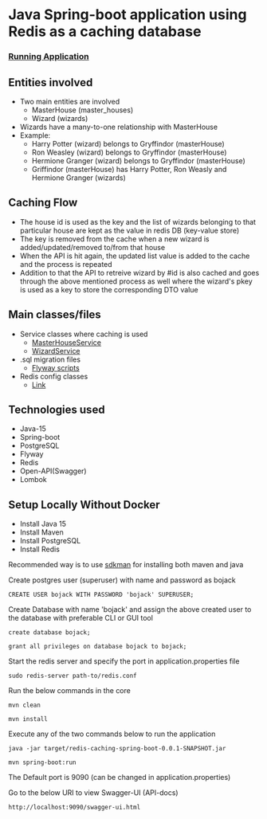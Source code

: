# Java Spring-boot application using Redis as a caching database

### [Running Application](https://spring-boot-redis-caching.herokuapp.com/swagger-ui.html)

## Entities involved
* Two main entities are involved
  * MasterHouse (master_houses)
  * Wizard (wizards)
* Wizards have a many-to-one relationship with MasterHouse
* Example:
  *  Harry Potter (wizard) belongs to Gryffindor (masterHouse)
  *  Ron Weasley (wizard) belongs to Gryffindor (masterHouse)
  *  Hermione Granger (wizard) belongs to Gryffindor (masterHouse)
  *  Griffindor (masterHouse) has Harry Potter, Ron Weasly and Hermione Granger (wizards)

## Caching Flow
* The house id is used as the key and the list of wizards belonging to that particular house are kept as the value in redis DB (key-value store)
* The key is removed from the cache when a new wizard is added/updated/removed to/from that house
* When the API is hit again, the updated list value is added to the cache and the process is repeated
* Addition to that the API to retreive wizard by #id is also cached and goes through the above mentioned process as well where the wizard's pkey is used as a key to store the corresponding DTO value

## Main classes/files
* Service classes where caching is used
  * [MasterHouseService](https://github.com/hardikSinghBehl/redis-caching-java-spring-boot/blob/main/src/main/java/com/hardik/bojack/service/MasterHouseService.java)
  * [WizardService](https://github.com/hardikSinghBehl/redis-caching-java-spring-boot/blob/main/src/main/java/com/hardik/bojack/service/WizardService.java)
* .sql migration files
  * [Flyway scripts](https://github.com/hardikSinghBehl/redis-caching-java-spring-boot/tree/main/src/main/resources/db/migration)
* Redis config classes
  * [Link](https://github.com/hardikSinghBehl/redis-caching-java-spring-boot/tree/main/src/main/java/com/hardik/bojack/configuration)

## Technologies used
* Java-15
* Spring-boot
* PostgreSQL
* Flyway
* Redis
* Open-API(Swagger)
* Lombok

## Setup Locally Without Docker

* Install Java 15
* Install Maven
* Install PostgreSQL
* Install Redis

Recommended way is to use [sdkman](https://sdkman.io/) for installing both maven and java

Create postgres user (superuser) with name and password as bojack

```
CREATE USER bojack WITH PASSWORD 'bojack' SUPERUSER;
```
Create Database with name 'bojack' and assign the above created user to the database with preferable CLI or GUI tool

```
create database bojack;
```

```
grant all privileges on database bojack to bojack;
```

Start the redis server and specify the port in application.properties file

```
sudo redis-server path-to/redis.conf
```

Run the below commands in the core

```
mvn clean
```

```
mvn install
```

Execute any of the two commands below to run the application

```
java -jar target/redis-caching-spring-boot-0.0.1-SNAPSHOT.jar
```

```
mvn spring-boot:run
```

The Default port is 9090 (can be changed in application.properties)

Go to the below URI to view Swagger-UI (API-docs)

```
http://localhost:9090/swagger-ui.html
```

